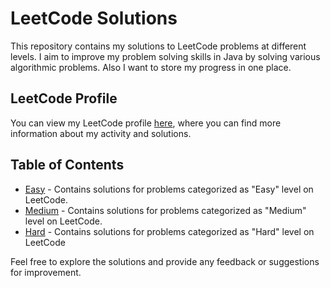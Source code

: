 ﻿# LeetCode Solutions
This repository contains my solutions to LeetCode problems at different levels. I aim to improve my problem solving skills in Java by solving various algorithmic problems. Also I want to store my progress in one place.  

## LeetCode Profile
You can view my LeetCode profile [here](https://leetcode.com/DennKK/), where you can find more information about my activity and solutions.

## Table of Contents
* [Easy](./src/easy) - Contains solutions for problems categorized as "Easy" level on LeetCode.
* [Medium](./src/medium) - Contains solutions for problems categorized as "Medium" level on LeetCode.
* [Hard](./src/hard) - Contains solutions for problems categorized as "Hard" level on LeetCode

Feel free to explore the solutions and provide any feedback or suggestions for improvement.

